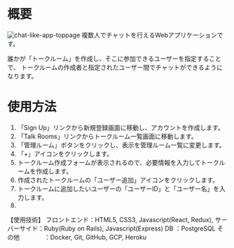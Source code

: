 # 概要
![chat-like-app-toppage](https://user-images.githubusercontent.com/50513757/89727048-4873d180-d9d6-11ea-94af-539b65fd5f3c.png)
複数人でチャットを行えるWebアプリケーションです。

誰かが「トークルーム」を作成し、そこに参加できるユーザーを指定することで、
トークルームの作成者と指定されたユーザー間でチャットができるようになります。

# 使用方法
1. 「Sign Up」リンクから新規登録画面に移動し、アカウントを作成します。
1. 「Talk Rooms」リンクからトークルーム一覧画面に移動します。
1. 「管理ルーム」ボタンをクリックし、表示を管理ルーム一覧に変更します。
1. 「+」アイコンをクリックします。
1. トークルーム作成フォームが表示されるので、必要情報を入力してトークルームを作成します。
1. 作成されたトークルームの「ユーザー追加」アイコンをクリックします。
1. トークルームに追加したいユーザーの「ユーザーID」と「ユーザー名」を入力します。
1. 

【使用技術】
フロントエンド：HTML5, CSS3, Javascript(React, Redux),
サーバーサイド：Ruby(Ruby on Rails), Javascript(Express)
DB                    ：PostgreSQL
その他　　　　：Docker, Git, GitHub, GCP, Heroku
